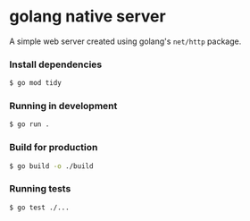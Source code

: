 # golang native server
A simple web server created using golang's `net/http` package.

### Install dependencies
```bash
$ go mod tidy
```

### Running in development
```bash
$ go run .
```

### Build for production
```bash
$ go build -o ./build
```

### Running tests
```bash
$ go test ./...
```